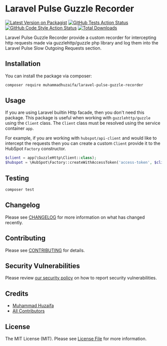 # Laravel Pulse Guzzle Recorder

[![Latest Version on Packagist](https://img.shields.io/packagist/v/huzaifaarain/laravel-pulse-guzzle-recorder.svg?style=flat-square)](https://packagist.org/packages/huzaifaarain/laravel-pulse-guzzle-recorder)
[![GitHub Tests Action Status](https://img.shields.io/github/actions/workflow/status/huzaifaarain/laravel-pulse-guzzle-recorder/run-tests.yml?branch=main&label=tests&style=flat-square)](https://github.com/huzaifaarain/laravel-pulse-guzzle-recorder/actions?query=workflow%3Arun-tests+branch%3Amain)
[![GitHub Code Style Action Status](https://img.shields.io/github/actions/workflow/status/huzaifaarain/laravel-pulse-guzzle-recorder/fix-php-code-style-issues.yml?branch=main&label=code%20style&style=flat-square)](https://github.com/huzaifaarain/laravel-pulse-guzzle-recorder/actions?query=workflow%3A"Fix+PHP+code+style+issues"+branch%3Amain)
[![Total Downloads](https://img.shields.io/packagist/dt/huzaifaarain/laravel-pulse-guzzle-recorder.svg?style=flat-square)](https://packagist.org/packages/huzaifaarain/laravel-pulse-guzzle-recorder)

Laravel Pulse Guzzle Recorder provide a custom recorder for intercepting http requests made via guzzlehttp/guzzle php library and log them into the Laravel Pulse Slow Outgoing Requests section.

## Installation

You can install the package via composer:

```bash
composer require muhammadhuzaifa/laravel-pulse-guzzle-recorder
```

## Usage

If you are using Laravel builtin Http facade, then you don't need this package. This package is useful when working with `guzzlehttp/guzzle` using the `Client` class. The `Client` class must be resolved using the service container `app`.

For example, if you are working with `hubspot/api-client` and would like to intercept the requests then you can create a custom `Client` provide it to the HubSpot `Factory` constructor.

```php
$client = app(\GuzzleHttp\Client::class);
$hubspot = \HubSpot\Factory::createWithAccessToken('access-token', $client);
```

## Testing

```bash
composer test
```

## Changelog

Please see [CHANGELOG](CHANGELOG.md) for more information on what has changed recently.

## Contributing

Please see [CONTRIBUTING](CONTRIBUTING.md) for details.

## Security Vulnerabilities

Please review [our security policy](../../security/policy) on how to report security vulnerabilities.

## Credits

- [Muhammad Huzaifa](https://github.com/huzaifaarain)
- [All Contributors](../../contributors)

## License

The MIT License (MIT). Please see [License File](LICENSE.md) for more information.
